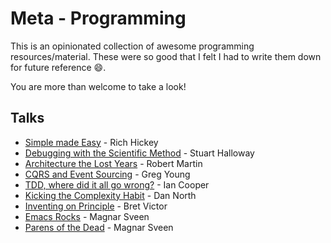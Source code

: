 # Meta - Programming

This is an opinionated collection of awesome programming resources/material.
These were so good that I felt I had to write them down for future reference :smile:.

You are more than welcome to take a look!

## Talks

- [Simple made Easy](https://github.com/matthiasn/talk-transcripts/blob/master/Hickey_Rich/SimpleMadeEasy.md) - Rich Hickey
- [Debugging with the Scientific Method](https://www.youtube.com/watch?v=FihU5JxmnBg) - Stuart Halloway
- [Architecture the Lost Years](https://www.youtube.com/watch?v=WpkDN78P884) - Robert Martin
- [CQRS and Event Sourcing](https://www.youtube.com/watch?v=JHGkaShoyNs) - Greg Young
- [TDD, where did it all go wrong?](https://vimeo.com/68375232) - Ian Cooper
- [Kicking the Complexity Habit](https://www.youtube.com/watch?v=XqgwHXsQA1g) - Dan North
- [Inventing on Principle](https://www.youtube.com/watch?v=PUv66718DII) - Bret Victor
- [Emacs Rocks](http://emacsrocks.com/) - Magnar Sveen
- [Parens of the Dead](http://www.parens-of-the-dead.com/) - Magnar Sveen
